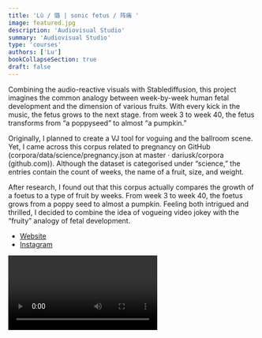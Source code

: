 ```yaml
---
title: 'Lù / 璐 | sonic fetus / 阵痛 '
image: featured.jpg
description: 'Audiovisual Studio'
summary: 'Audiovisual Studio'
type: 'courses'
authors: ['Lu']
bookCollapseSection: true
draft: false
---
```


Combining the audio-reactive visuals with Stablediffusion, this project imagines the common analogy between week-by-week human fetal development and the dimension of various fruits. With every kick in the music, the fetus grows to the next stage. from week 3 to week 40, the fetus transforms from “a poppyseed” to almost “a pumpkin.”

Originally, I planned to create a VJ tool for voguing and the ballroom scene. Yet, I came across this corpus related to pregnancy on GitHub (corpora/data/science/pregnancy.json at master · dariusk/corpora (github.com)). Although the dataset is categorised under “science,” the entries contain the count of weeks, the name of a fruit, size, and weight.

After research, I found out that this corpus actually compares the growth of a foetus to a type of fruit by weeks. From week 3 to week 40, the foetus grows from a poppy seed to almost a pumpkin. Feeling both intrigued and thrilled, I decided to combine the idea of vogueing video jokey with the “fruity” analogy of fetal development.

- [Website](https://l-lu-u.github.io/)
- [Instagram](https://www.instagram.com/lu.does.stuff/)

<video controls width=60%>
  <source src ="./video/lu-chen-sonic-fetus.mp4" type="video/mp4">
  Your browser does not support the video tag.
</video>
